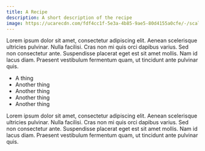 ```yaml
---
title: A Recipe
description: A short description of the recipe
image: https://ucarecdn.com/fdf4cc1f-5e3a-4b85-9ae5-80d4155a0cfe/-/scale_crop/768x768/smart/fpo-table-2.jpg
---
```

Lorem ipsum dolor sit amet, consectetur adipiscing elit. Aenean scelerisque ultricies pulvinar. Nulla facilisi. Cras non mi quis orci dapibus varius. Sed non consectetur ante. Suspendisse placerat eget est sit amet mollis. Nam id lacus diam. Praesent vestibulum fermentum quam, ut tincidunt ante pulvinar quis.

* A thing
* Another thing
* Another thing
* Another thing
* Another thing

Lorem ipsum dolor sit amet, consectetur adipiscing elit. Aenean scelerisque ultricies pulvinar. Nulla facilisi. Cras non mi quis orci dapibus varius. Sed non consectetur ante. Suspendisse placerat eget est sit amet mollis. Nam id lacus diam. Praesent vestibulum fermentum quam, ut tincidunt ante pulvinar quis.